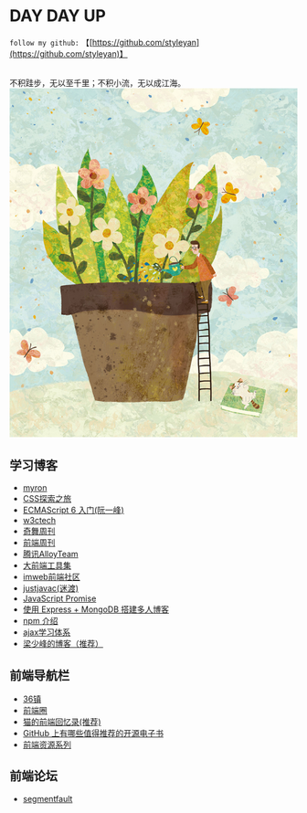 # DAY DAY UP

`follow my github:` 【[https://github.com/styleyan](https://github.com/styleyan)】<br><br>


不积跬步，无以至千里；不积小流，无以成江海。
[![cover](images/cover_thumbnail.jpg)](images/cover_thumbnail.jpg)

## 学习博客
- [myron](http://www.myronliu.com/)
- [CSS探索之旅](http://blog.doyoe.com/)
- [ECMAScript 6 入门(阮一峰)](http://es6.ruanyifeng.com/)
- [w3ctech](https://www.w3ctech.com/)
- [奇舞周刊](http://www.kancloud.cn/weekly/www-75team/186824)
- [前端周刊](http://www.feweekly.com/)
- [腾讯AlloyTeam](http://www.alloyteam.com/)
- [大前端工具集](http://www.fefork.com/fetool/)
- [imweb前端社区](http://imweb.io/)
- [justjavac(迷渡)](http://justjavac.com/)
- [JavaScript Promise](https://maninboat.gitbooks.io/n-blog/content/book/2.3%20Promise.html)
- [使用 Express + MongoDB 搭建多人博客](https://maninboat.gitbooks.io/n-blog/content/)
- [npm 介绍](https://docs.npmjs.com/files/package.json%E3%80%82)
- [ajax学习体系](http://louiszhai.github.io/2016/11/02/ajax/)
- [梁少峰的博客（推荐）](https://github.com/youngwind/blog)

## 前端导航栏
- [36镇](http://www.36zhen.com/t?id=2549)
- [前端圈](http://sentsin.com/daohang/)
- [猫的前端回忆录(推荐)](https://github.com/windiest/Front-end-tutorial)
- [GitHub 上有哪些值得推荐的开源电子书](https://www.zhihu.com/question/38836382/answer/79794319?hmsr=toutiao.io&utm_medium=toutiao.io&utm_source=toutiao.io)
- [前端资源系列](https://segmentfault.com/a/1190000007062464)


## 前端论坛
- [segmentfault](https://segmentfault.com/)
